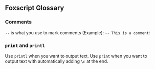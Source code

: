 ## Foxscript Glossary

### Comments
`--` is what you use to mark comments
(Example): `-- This is a comment!`

### `print` and `printl`
Use `printl` when you want to output text.
Use `print` when you want to output text with automatically adding `\n` at the end.